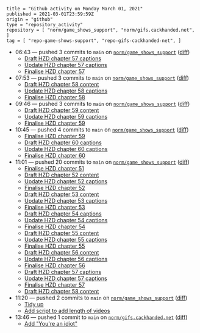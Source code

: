 ```
title = "Github activity on Monday March 01, 2021"
published = 2021-03-01T23:59:59Z
origin = "github"
type = "repository_activity"
repository = [ "norm/game_shows_support", "norm/gifs.cackhanded.net", ]
tag = [ "repo-game-shows-support", "repo-gifs-cackhanded-net", ]
```

* 06:43 — pushed 3 commits to `main` on [`norm/game_shows_support`](https://github.com/norm/game_shows_support) ([diff](https://github.com/norm/game_shows_support/compare/5eee0a4ac5923b7e6dc404ea06281f8a883083cf..4bcee04d52757886cd6a1f80d413c5468b514b08))
  * [Draft HZD chapter 57 captions](https://github.com/norm/game_shows_support/commit/665f45c465c55affcb5bc5535bdfeea0fb1ceb0f)
  * [Update HZD chapter 57 captions](https://github.com/norm/game_shows_support/commit/34e7f4c2d899bcea06f842bc232179f939a55bcc)
  * [Finalise HZD chapter 57](https://github.com/norm/game_shows_support/commit/4bcee04d52757886cd6a1f80d413c5468b514b08)
* 07:53 — pushed 3 commits to `main` on [`norm/game_shows_support`](https://github.com/norm/game_shows_support) ([diff](https://github.com/norm/game_shows_support/compare/4bcee04d52757886cd6a1f80d413c5468b514b08..c8702895c550d02453c2cf507230c103e1e0d1ac))
  * [Draft HZD chapter 58 content](https://github.com/norm/game_shows_support/commit/2cb3b65e78951b7e827838616af710fa64177f43)
  * [Update HZD chapter 58 captions](https://github.com/norm/game_shows_support/commit/4fc160f76a22b5a7120b49e9c240682f34bbfa75)
  * [Finalise HZD chapter 58](https://github.com/norm/game_shows_support/commit/c8702895c550d02453c2cf507230c103e1e0d1ac)
* 09:46 — pushed 3 commits to `main` on [`norm/game_shows_support`](https://github.com/norm/game_shows_support) ([diff](https://github.com/norm/game_shows_support/compare/c8702895c550d02453c2cf507230c103e1e0d1ac..6245e9eceb7639a52c2d953c81c5bdcc58a48823))
  * [Draft HZD chapter 59 content](https://github.com/norm/game_shows_support/commit/b0a7f5dc77036845032124b52460cf3c6a3aa276)
  * [Update HZD chapter 59 captions](https://github.com/norm/game_shows_support/commit/910db28bd1a264ec3c9ea6dc2775d93385bc4bb6)
  * [Finalise HZD chapter 59](https://github.com/norm/game_shows_support/commit/6245e9eceb7639a52c2d953c81c5bdcc58a48823)
* 10:45 — pushed 4 commits to `main` on [`norm/game_shows_support`](https://github.com/norm/game_shows_support) ([diff](https://github.com/norm/game_shows_support/compare/6245e9eceb7639a52c2d953c81c5bdcc58a48823..61913a068c26d248e0bd4b647887e9d10104a9a0))
  * [Finalise HZD chapter 59](https://github.com/norm/game_shows_support/commit/53ff1034e5129f1c4efc580d53125864c193bde7)
  * [Draft HZD chapter 60 captions](https://github.com/norm/game_shows_support/commit/0f766c037d9a47cd406dd35c455707897a9a7553)
  * [Update HZD chapter 60 captions](https://github.com/norm/game_shows_support/commit/0132d65a73bc355e58db94cf9294df274e73d04f)
  * [Finalise HZD chapter 60](https://github.com/norm/game_shows_support/commit/61913a068c26d248e0bd4b647887e9d10104a9a0)
* 11:01 — pushed 20 commits to `main` on [`norm/game_shows_support`](https://github.com/norm/game_shows_support) ([diff](https://github.com/norm/game_shows_support/compare/61913a068c26d248e0bd4b647887e9d10104a9a0..067295155c8031e7d62d4e1a38a420c3144b3d93))
  * [Finalise HZD chapter 51](https://github.com/norm/game_shows_support/commit/1e77ce3ea8b51fbc9961707697d2973a3e594e93)
  * [Draft HZD chapter 52 content](https://github.com/norm/game_shows_support/commit/dc99592c61ec1cc8a4df0c6786eb46ac878a0e06)
  * [Update HZD chapter 52 captions](https://github.com/norm/game_shows_support/commit/5818d70a8eeb882c955d8581a391a990b7554bdb)
  * [Finalise HZD chapter 52](https://github.com/norm/game_shows_support/commit/e8707861858ba4a0091ed2990f6554c7d1423811)
  * [Draft HZD chapter 53 content](https://github.com/norm/game_shows_support/commit/e01756a7e8d448a2e6c533a781a2377fe760164f)
  * [Update HZD chapter 53 captions](https://github.com/norm/game_shows_support/commit/a726144663d47b9ffcb772af72430bc61a416c0b)
  * [Finalise HZD chapter 53](https://github.com/norm/game_shows_support/commit/2c429b9bd167bd12e3ff04eb657e6914a3d23679)
  * [Draft HZD chapter 54 captions](https://github.com/norm/game_shows_support/commit/755bdabdb0562c6b2f607e959ef6f6a4179c6085)
  * [Update HZD chapter 54 captions](https://github.com/norm/game_shows_support/commit/0f3acb6dfa6918cce27f7c0c7c7883c9d3d77c45)
  * [Finalise HZD chapter 54](https://github.com/norm/game_shows_support/commit/e4a0ac3e547210c15f9817dee47de5323c52f417)
  * [Draft HZD chapter 55 content](https://github.com/norm/game_shows_support/commit/4eb7040b5b5e0569e7455cbcc94c256c589bff9c)
  * [Update HZD chapter 55 captions](https://github.com/norm/game_shows_support/commit/885b0da7a121516b872ffe14499b05aae23f2f1c)
  * [Finalise HZD chapter 55](https://github.com/norm/game_shows_support/commit/d491b63b4179703931625e4658a5bc8aeb1a3f57)
  * [Draft HZD chapter 56 content](https://github.com/norm/game_shows_support/commit/aa0cee3bee5f5fd5519064e1475fe87a525aaa39)
  * [Update HZD chapter 56 captions](https://github.com/norm/game_shows_support/commit/fa6bebb9fe10a92271bf6a7bfb294efab169c661)
  * [Finalise HZD chapter 56](https://github.com/norm/game_shows_support/commit/1f2e0d7b17ea0a7823a66b18e13d21fcb4d593d6)
  * [Draft HZD chapter 57 captions](https://github.com/norm/game_shows_support/commit/1f9b04b3b9463250c053f049db525aa0c747be71)
  * [Update HZD chapter 57 captions](https://github.com/norm/game_shows_support/commit/44f7e903cf851909f1990bce78cd9540267cc0a2)
  * [Finalise HZD chapter 57](https://github.com/norm/game_shows_support/commit/75c30a985a674b5daf153bdc8792252604c290a8)
  * [Draft HZD chapter 58 content](https://github.com/norm/game_shows_support/commit/0bf459c0057f4dee9b861387e77a7b9fd502deda)
* 11:20 — pushed 2 commits to `main` on [`norm/game_shows_support`](https://github.com/norm/game_shows_support) ([diff](https://github.com/norm/game_shows_support/compare/067295155c8031e7d62d4e1a38a420c3144b3d93..5e46c72276041195168c7b74178aab9fb2652783))
  * [Tidy up](https://github.com/norm/game_shows_support/commit/596a29e1ce2aa8993ed2f2f07bd22f68080bb02b)
  * [Add script to add length of videos](https://github.com/norm/game_shows_support/commit/5e46c72276041195168c7b74178aab9fb2652783)
* 13:46 — pushed 1 commit to `main` on [`norm/gifs.cackhanded.net`](https://github.com/norm/gifs.cackhanded.net) ([diff](https://github.com/norm/gifs.cackhanded.net/compare/9a72db5550166ad585c1553ccc1e5ab6f0669d96..4ae4b3f33862f609774e3f15a61bd3aa6357baf5))
  * [Add "You're an idiot"](https://github.com/norm/gifs.cackhanded.net/commit/4ae4b3f33862f609774e3f15a61bd3aa6357baf5)
